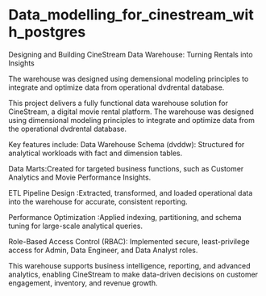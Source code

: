 # Data_modelling_for_cinestream_with_postgres
 Designing and Building CineStream Data Warehouse: Turning Rentals into Insights



The warehouse was designed using demensional modeling principles to integrate and optimize data from operational dvdrental database.


This project delivers a fully functional data warehouse solution for CineStream, a digital movie rental platform. The warehouse was designed using dimensional modeling principles to integrate and optimize data from the operational dvdrental database.

Key features include:
Data Warehouse Schema (dvddw): Structured for analytical workloads with fact and dimension tables.

Data Marts:Created for targeted business functions, such as Customer Analytics and Movie Performance Insights.

ETL Pipeline Design :Extracted, transformed, and loaded operational data into the warehouse for accurate, consistent reporting.

Performance Optimization :Applied indexing, partitioning, and schema tuning for large-scale analytical queries.

Role-Based Access Control (RBAC): Implemented secure, least-privilege access for Admin, Data Engineer, and Data Analyst roles.

This warehouse supports business intelligence, reporting, and advanced analytics, enabling CineStream to make data-driven decisions on customer engagement, inventory, and revenue growth.




